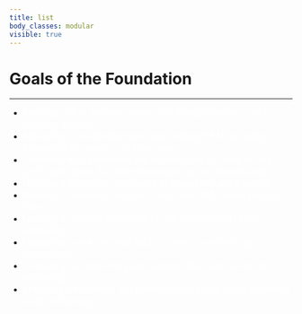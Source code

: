 ```yaml
---
title: list
body_classes: modular
visible: true
---
```


# Goals of the Foundation
---

* <font face="verdana" size="4" color="white">  Reaching out to decision-makers and thought-leaders in each category, globally.</font>
* <font face="verdana" size="4" color="white"> Managing a core development team to keep NEM technology focused on the needs of all these users.</font>
* <font face="verdana" size="4" color="white"> Partnering with businesses and organizations to create off-the-shelf applications that other businesses can use immediately.</font>
* <font face="verdana" size="4" color="white"> Building a grassroots community of evangelists and adopters.</font>
* <font face="verdana" size="4" color="white"> Running a consulting division to help new NEM-based projects thrive.</font>
* <font face="verdana" size="4" color="white"> Creating a center of excellence for the development of the technology</font>
* <font face="verdana" size="4" color="white"> Organizing events and making its presence at technology conventions.</font>
* <font face="verdana" size="4" color="white"> Incubating and promoting new ventures that make use of the technology.</font>
* <font face="verdana" size="4" color="white"> Providing scholarships and internships for bright minds interested in the technology.</font>